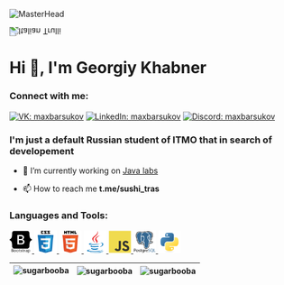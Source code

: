 <!-- ![MasterHead](https://user-images.githubusercontent.com/29340294/150726291-afd08470-3b21-4df6-8173-293ece555d4f.gif) -->
![MasterHead]()
<!-- <img => -->
<style>
   .mirrorY { transform: scale(1, -1); }
  </style>
<img src="https://memestatic1.fjcdn.com/thumbnails/comments/Nice+compilation+op+have+some+oc+i+made+earlier+today+_81477ae44c55639c35993782d5d8d608.gif" alt="Italian Trulli" class="mirrorY" width=100px>
<h1 align="left">Hi 👋, I'm Georgiy Khabner</h1>

<h3 align="left">Connect with me:</h3>
<p align="left">
<a href="https://vk.com/0aezakmi00" target="blank"><img align="center" src="https://raw.githubusercontent.com/rahuldkjain/github-profile-readme-generator/master/src/images/icons/Social/vk.svg" alt="VK: maxbarsukov" height="25" width="30" /></a>
<a href="https://github.com/SugarBooba" target="blank"><img align="center" src="https://raw.githubusercontent.com/rahuldkjain/github-profile-readme-generator/master/src/images/icons/Social/github.svg" alt="LinkedIn: maxbarsukov" height="22" width="30" /></a> 
<a href="https://discordapp.com/users/663777909995208714" target="blank"><img align="center" src="https://raw.githubusercontent.com/rahuldkjain/github-profile-readme-generator/master/src/images/icons/Social/discord.svg" alt="Discord: maxbarsukov" height="22" width="30" /></a>
<!-- - My mail: georgiy.khabner@mail.ru -->
</p>
<h3 align="left">I'm just a default Russian student of ITMO that in search of developement</h3>

- 🔭 I’m currently working on [Java labs](https://github.com/SugarBooba/Programming.git)

- 📫 How to reach me **t.me/sushi_tras**

<h3 align="left">Languages and Tools:</h3>
<p align="left"> <a href="https://getbootstrap.com" target="_blank" rel="noreferrer"> <img src="https://raw.githubusercontent.com/devicons/devicon/master/icons/bootstrap/bootstrap-plain-wordmark.svg" alt="bootstrap" width="40" height="40"/> </a> <a href="https://www.w3schools.com/css/" target="_blank" rel="noreferrer"> <img src="https://raw.githubusercontent.com/devicons/devicon/master/icons/css3/css3-original-wordmark.svg" alt="css3" width="40" height="40"/> </a> <a href="https://www.w3.org/html/" target="_blank" rel="noreferrer"> <img src="https://raw.githubusercontent.com/devicons/devicon/master/icons/html5/html5-original-wordmark.svg" alt="html5" width="40" height="40"/> </a> <a href="https://www.java.com" target="_blank" rel="noreferrer"> <img src="https://raw.githubusercontent.com/devicons/devicon/master/icons/java/java-original.svg" alt="java" width="40" height="40"/> </a> <a href="https://developer.mozilla.org/en-US/docs/Web/JavaScript" target="_blank" rel="noreferrer"> <img src="https://raw.githubusercontent.com/devicons/devicon/master/icons/javascript/javascript-original.svg" alt="javascript" width="40" height="40"/> </a> <a href="https://www.postgresql.org" target="_blank" rel="noreferrer"> <img src="https://raw.githubusercontent.com/devicons/devicon/master/icons/postgresql/postgresql-original-wordmark.svg" alt="postgresql" width="40" height="40"/> </a> <a href="https://www.python.org" target="_blank" rel="noreferrer"> <img src="https://raw.githubusercontent.com/devicons/devicon/master/icons/python/python-original.svg" alt="python" width="40" height="40"/> </a> </p>


| <img align="left" src="https://github-readme-stats.vercel.app/api/top-langs?username=sugarbooba&show_icons=true&locale=en&layout=compact" alt="sugarbooba" /> | <img align="center" src="https://github-readme-stats.vercel.app/api?username=sugarbooba&show_icons=true&locale=en" alt="sugarbooba" /> | <img align="center" src="https://github-readme-streak-stats.herokuapp.com/?user=sugarbooba&" alt="sugarbooba" />|
| ------------- | ------------ |------------ |

